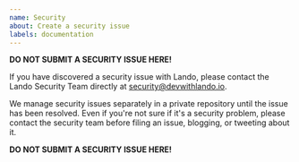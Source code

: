 ```yaml
---
name: Security
about: Create a security issue
labels: documentation
---
```


**DO NOT SUBMIT A SECURITY ISSUE HERE!**

If you have discovered a security issue with Lando, please contact the Lando Security Team directly at [security@devwithlando.io](mailto:security@devwithlando.io).

We manage security issues separately in a private repository until the issue has been resolved. Even if you're not sure if it's a security problem, please contact the security team before filing an issue, blogging, or tweeting about it.

**DO NOT SUBMIT A SECURITY ISSUE HERE!**
